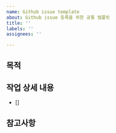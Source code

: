 ```yaml
---
name: Github issue template
about: Github issue 등록을 위한 공통 템플릿
title: ''
labels: ''
assignees: ''

---
```


## 목적
> 
## 작업 상세 내용
- []
## 참고사항
